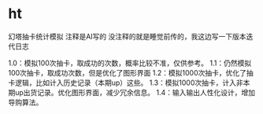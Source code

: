 # ht
幻塔抽卡统计模拟
注释是AI写的
没注释的就是睡觉前传的，我这边写一下版本迭代日志

1.0：模拟100次抽卡，取成功的次数，概率比较不准，仅供参考。
1.1：仍然模拟100次抽卡，取成功次数，但是优化了图形界面
1.2：模拟1000次抽卡，优化了抽卡逻辑，比如计入历史记录（本期up）这些。
1.3：模拟1000次抽卡，计入非本期up出货记录。优化图形界面，减少冗余信息。
1.4：输入输出人性化设计，增加导购算法。
